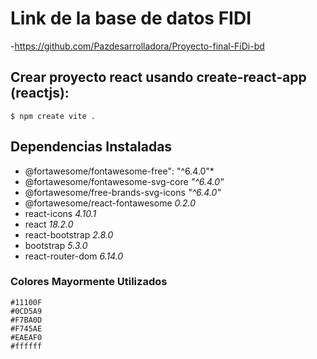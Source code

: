 # Link de la base de datos FIDI
-https://github.com/Pazdesarrolladora/Proyecto-final-FiDi-bd

## Crear proyecto react usando create-react-app (reactjs):

```shell
$ npm create vite .
```

## Dependencias Instaladas
- @fortawesome/fontawesome-free": "^6.4.0"*
- @fortawesome/fontawesome-svg-core *"^6.4.0"*
- @fortawesome/free-brands-svg-icons *"^6.4.0"*
- @fortawesome/react-fontawesome *0.2.0*
- react-icons *4.10.1*
- react *18.2.0*
- react-bootstrap *2.8.0*
- bootstrap *5.3.0*
- react-router-dom *6.14.0*

### Colores Mayormente Utilizados
```
#11100F
#0CD5A9
#F7BA0D
#F745AE
#EAEAF0
#ffffff
```
